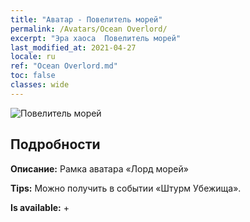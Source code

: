 ```yaml
---
title: "Аватар - Повелитель морей"
permalink: /Avatars/Ocean Overlord/
excerpt: "Эра хаоса  Повелитель морей"
last_modified_at: 2021-04-27
locale: ru
ref: "Ocean Overlord.md"
toc: false
classes: wide
---
```

 ![Повелитель морей](/images/a/avatarFrame_202.png)

## Подробности

 **Описание:** Рамка аватара «Лорд морей» 

 **Tips:** Можно получить в событии «Штурм Убежища». 

 **Is available:**  + 

